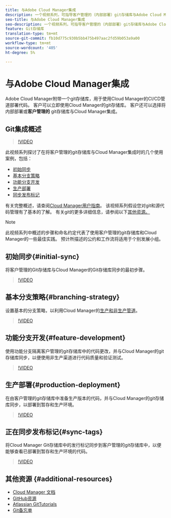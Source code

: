 ```yaml
---
title: 与Adobe Cloud Manager集成
description: 一个视频系列，可指导客户管理的（内部部署）git存储库与Adobe Cloud Manager的设置和集成。
seo-title: 与Adobe Cloud Manager集成
seo-description: 一个视频系列，可指导客户管理的（内部部署）git存储库与Adobe Cloud Manager的设置和集成。
feature: Git存储库
translation-type: tm+mt
source-git-commit: fb10d775c930b5bb475b497aac2fd59b053a9a00
workflow-type: tm+mt
source-wordcount: '405'
ht-degree: 5%

---
```



# 与Adobe Cloud Manager集成

Adobe Cloud Manager附带一个git存储库，用于使用Cloud Manager的CI/CD管道部署代码。 客户可以立即使用Cloud Manager的git存储库。 客户还可以选择将内部部署或&#x200B;**客户管理的** git存储库与Cloud Manager集成。

## Git集成概述

>[!VIDEO](https://video.tv.adobe.com/v/28710/)

此视频系列探讨了在将客户管理的git存储库与Cloud Manager集成时的几个使用案例，包括：

* [初始同步](#initial-sync)
* [基本分支策略](#branching-strategy)
* [功能分支开发](#feature-development)
* [生产部署](#production-deployment)
* [同步发布标记](#sync-tags)

有关完整概述，请查阅[Cloud Manager用户指南](https://docs.adobe.com/content/help/zh-Hans/experience-manager-cloud-manager/using/introduction-to-cloud-manager.html)。 该视频系列假设您对git和源代码管理有了基本的了解。 有关git的更多详细信息，请参阅以下[其他资源。](#additional-resources)

>[!NOTE]
>
> 此视频系列中概述的步骤和命名约定代表了使用客户管理的git存储库和Cloud Manager的一些最佳实践。 预计所描述的公约和工作流将适用于个别发展小组。

## 初始同步{#initial-sync}

将客户管理的Git存储库与Cloud Manager的Git存储库同步的最初步骤。

>[!VIDEO](https://video.tv.adobe.com/v/28711/?quality=12)

## 基本分支策略{#branching-strategy}

设置基本的分支策略，以利用Cloud Manager的[生产和非生产管道](https://docs.adobe.com/content/help/en/experience-manager-cloud-manager/using/how-to-use/configuring-pipeline.html)。

>[!VIDEO](https://video.tv.adobe.com/v/28712/?quality=12)

## 功能分支开发{#feature-development}

使用功能分支隔离客户管理的git存储库中的代码更改，并与Cloud Manager的git存储库同步，以便使用非生产渠道进行代码质量和验证测试。

>[!VIDEO](https://video.tv.adobe.com/v/28723/?quality=12)

## 生产部署{#production-deployment}

在由客户管理的git存储库中准备生产版本的代码，并与Cloud Manager的git存储库同步，以部署到暂存和生产环境。

>[!VIDEO](https://video.tv.adobe.com/v/28724/?quality=12)

## 正在同步发布标记{#sync-tags}

将Cloud Manager Git存储库中的发行标记同步到客户管理的git存储库中，以便能够查看已部署到暂存和生产环境的代码。

>[!VIDEO](https://video.tv.adobe.com/v/28725/?quality=12)

## 其他资源 {#additional-resources}

* [Cloud Manager 文档](https://docs.adobe.com/content/help/en/experience-manager-cloud-manager/using/introduction-to-cloud-manager.html)
* [GitHub资源](https://try.github.io)
* [Atlassian GitTutorials](https://www.atlassian.com/git/tutorials/what-is-version-control)
* [Git备忘单](https://education.github.com/git-cheat-sheet-education.pdf)